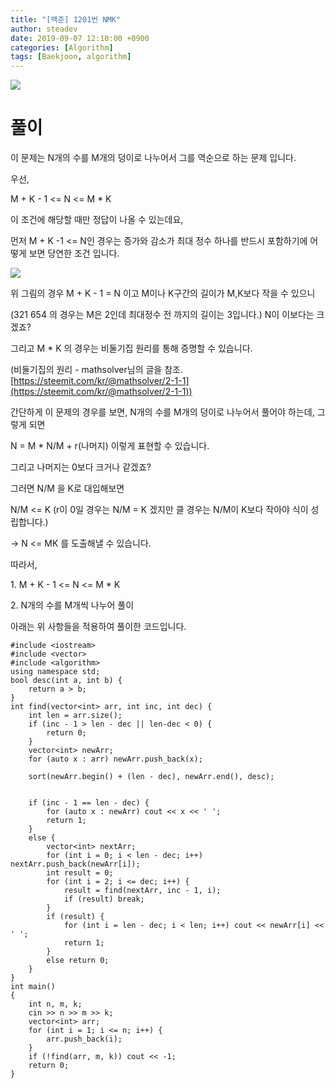 ```yaml
---
title: "[백준] 1201번 NMK"
author: steadev
date: 2019-09-07 12:10:00 +0900
categories: [Algorithm]
tags: [Baekjoon, algorithm]
---
```


<img src="https://steadev.github.io/assets/images/bj/bj-1201-1.png" />

# 풀이

이 문제는 N개의 수를 M개의 덩이로 나누어서 그를 역순으로 하는 문제 입니다.

우선,

M + K - 1 <= N <= M \* K

이 조건에 해당할 때만 정답이 나올 수 있는데요,

먼저 M + K -1 <= N인 경우는 증가와 감소가 최대 정수 하나를 반드시 포함하기에 어떻게 보면 당연한 조건 입니다.

<img src="https://steadev.github.io/assets/images/bj/bj-1201-2.png" />

위 그림의 경우 M + K - 1 = N 이고 M이나 K구간의 길이가 M,K보다 작을 수 있으니

(321 654 의 경우는 M은 2인데 최대정수 전 까지의 길이는 3입니다.) N이 이보다는 크겠죠?

그리고 M \* K 의 경우는 비둘기집 원리를 통해 증명할 수 있습니다.

(비둘기집의 원리 - mathsolver님의 글을 참조. [https://steemit.com/kr/@mathsolver/2-1-1](https://steemit.com/kr/@mathsolver/2-1-1))

간단하게 이 문제의 경우를 보면, N개의 수를 M개의 덩이로 나누어서 풀어야 하는데, 그렇게 되면

N = M \* N/M + r(나머지) 이렇게 표현할 수 있습니다.

그리고 나머지는 0보다 크거나 같겠죠?

그러면 N/M 을 K로 대입해보면

N/M <= K (r이 0일 경우는 N/M = K 겠지만 클 경우는 N/M이 K보다 작아야 식이 성립합니다.)

\-> N <= MK 를 도출해낼 수 있습니다.

따라서,

1\. M + K - 1 <= N <= M \* K

2\. N개의 수를 M개씩 나누어 풀이

아래는 위 사항들을 적용하여 풀이한 코드입니다.

```
#include <iostream>
#include <vector>
#include <algorithm>
using namespace std;
bool desc(int a, int b) {
    return a > b;
}
int find(vector<int> arr, int inc, int dec) {
    int len = arr.size();
    if (inc - 1 > len - dec || len-dec < 0) {
        return 0;
    }
    vector<int> newArr;
    for (auto x : arr) newArr.push_back(x);

    sort(newArr.begin() + (len - dec), newArr.end(), desc);


    if (inc - 1 == len - dec) {
        for (auto x : newArr) cout << x << ' ';
        return 1;
    }
    else {
        vector<int> nextArr;
        for (int i = 0; i < len - dec; i++) nextArr.push_back(newArr[i]);
        int result = 0;
        for (int i = 2; i <= dec; i++) {
            result = find(nextArr, inc - 1, i);
            if (result) break;
        }
        if (result) {
            for (int i = len - dec; i < len; i++) cout << newArr[i] << ' ';
            return 1;
        }
        else return 0;
    }
}
int main()
{
    int n, m, k;
    cin >> n >> m >> k;
    vector<int> arr;
    for (int i = 1; i <= n; i++) {
        arr.push_back(i);
    }
    if (!find(arr, m, k)) cout << -1;
    return 0;
}
```